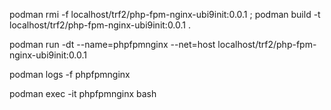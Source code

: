 


podman rmi -f localhost/trf2/php-fpm-nginx-ubi9init:0.0.1 ; podman build -t localhost/trf2/php-fpm-nginx-ubi9init:0.0.1 .

podman run -dt --name=phpfpmnginx --net=host localhost/trf2/php-fpm-nginx-ubi9init:0.0.1

podman logs -f phpfpmnginx

podman exec -it phpfpmnginx bash


